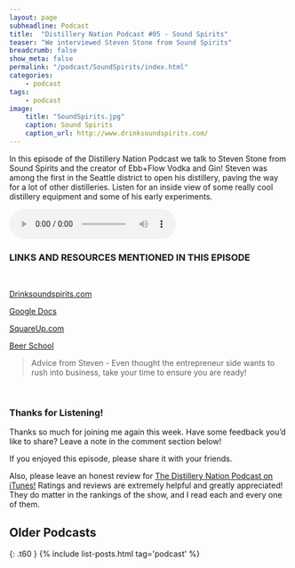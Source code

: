 ```yaml
---
layout: page
subheadline: Podcast
title:  "Distillery Nation Podcast #05 - Sound Spirits"
teaser: "We interviewed Steven Stone from Sound Spirits"
breadcrumb: false
show_meta: false
permalink: "/podcast/SoundSpirits/index.html"
categories:
    - podcast
tags:
    - podcast
image:
    title: "SoundSpirits.jpg"
    caption: Sound Spirits
    caption_url: http://www.drinksoundspirits.com/
---
```

In this episode of the Distillery Nation Podcast we talk to Steven Stone from Sound Spirits and the creator of Ebb+Flow Vodka and Gin! Steven was among the first in the Seattle district to open his distillery, paving the way for a lot of other distilleries. Listen for an inside view of some really cool distillery equipment and some of his early experiments.

<audio controls>
  <source src="http://mastrogiannisdistillery.com/distillerynation/2015/005-DNP-SoundSpirits.mp3" controls="true" type="audio/mpeg">
Your browser does not support the audio element.
</audio>


<meta name="keywords" content="Sound Spirits, Steve Stone">

<h3>LINKS AND RESOURCES MENTIONED IN THIS EPISODE</h3>
<br>

[Drinksoundspirits.com][1]

[Google Docs][2]

[SquareUp.com][3]

[Beer School][4]


<blockquote>Advice from Steven - 
Even thought the entrepreneur side wants to rush into business, take your time to ensure you are ready!</blockquote>

 [1]: http://www.drinksoundspirits.com/
 [2]: https://www.google.com/docs/about/
 [3]: https://squareup.com/
 [4]: http://amzn.to/1P0R5cQ

<br>

<h3>Thanks for Listening!</h3>

Thanks so much for joining me again this week. Have some feedback you’d like to share? Leave a note in the comment section below!

If you enjoyed this episode, please share it with your friends.

Also, please leave an honest review for [The Distillery Nation Podcast on iTunes!][5] Ratings and reviews are extremely helpful and greatly appreciated! They do matter in the rankings of the show, and I read each and every one of them.


[5]: https://itunes.apple.com/us/podcast/distillery-nation-podcast/id1040367741


## Older Podcasts
{: .t60 }
{% include list-posts.html tag='podcast' %}